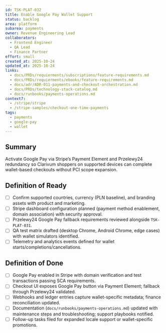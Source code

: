```yaml
---
id: TSK-PLAT-032
title: Enable Google Pay Wallet Support
status: backlog
area: platform
subarea: payments
owner: Revenue Engineering Lead
collaborators:
  - Frontend Engineer
  - QA Lead
  - Finance Partner
effort: small
created_at: 2025-10-24
updated_at: 2025-10-24
links:
  - docs/PRDs/requierments/subscriptions/feature-requirements.md
  - docs/PRDs/requierments/ebooks/feature-requirements.md
  - docs/adr/ADR-011-payments-and-checkout-orchestration.md
  - docs/PRDs/technology-stack-catalog.md
  - docs/runbooks/payments-operations.md
context7:
  - /stripe/stripe
  - /stripe-samples/checkout-one-time-payments
tags:
  - payments
  - google-pay
  - wallet
---
```


## Summary
Activate Google Pay via Stripe’s Payment Element and Przelewy24 redundancy so Clarivum shoppers on supported devices can complete wallet-based checkouts without PCI scope expansion.

## Definition of Ready
- [ ] Confirm supported countries, currency (PLN baseline), and branding assets with product and marketing.
- [ ] Stripe dashboard configuration planned (payment method enablement, domain association) with security approval.
- [ ] Przelewy24 Google Pay fallback requirements reviewed alongside `TSK-PLAT-031`.
- [ ] QA test matrix drafted (desktop Chrome, Android Chrome, edge cases) with wallet simulators identified.
- [ ] Telemetry and analytics events defined for wallet starts/completions/cancellations.

## Definition of Done
- [ ] Google Pay enabled in Stripe with domain verification and test transactions passing SCA requirements.
- [ ] Checkout UI exposes Google Pay button via Payment Element; fallback through Przelewy24 validated.
- [ ] Webhooks and ledger entries capture wallet-specific metadata; finance reconciliation updated.
- [ ] Documentation (`docs/runbooks/payments-operations.md`) updated with maintenance steps and troubleshooting; support playbooks notified.
- [ ] Follow-up tasks filed for expanded locale support or wallet-specific promotions.
